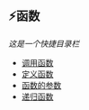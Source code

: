 ## ⚡函数
*这是一个快捷目录栏*
+ [调用函数](Function-Call.md)
+ [定义函数](Function-Define.md)
+ [函数的参数](Function-Param.md)
+ [递归函数](Function-Recursion.md)
